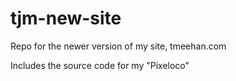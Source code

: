 # tjm-new-site

Repo for the newer version of my site, tmeehan.com

Includes the source code for my "Pixeloco"
